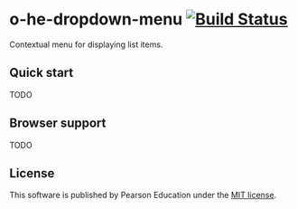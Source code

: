 # o-he-dropdown-menu [![Build Status](https://travis-ci.org/aarmour/o-he-dropdown-menu.svg)](https://travis-ci.org/aarmour/o-he-dropdown-menu)

Contextual menu for displaying list items.

## Quick start

TODO

## Browser support

TODO

## License

This software is published by Pearson Education under the [MIT license](http://opensource.org/licenses/MIT).
